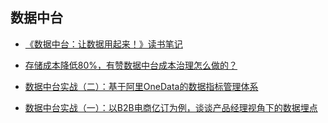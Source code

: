 ## 数据中台
- [《数据中台：让数据用起来！》读书笔记](https://www.jianshu.com/p/d5a8f611d62a)
- [存储成本降低80%，有赞数据中台成本治理怎么做的？](https://www.infoq.cn/article/0OBqvvhUjcRwpIpT719H)

- [数据中台实战（二）：基于阿里OneData的数据指标管理体系](http://www.woshipm.com/data-analysis/2428698.html)
- [数据中台实战（一）：以B2B电商亿订为例，谈谈产品经理视角下的数据埋点](http://www.woshipm.com/data-analysis/2333963.html)